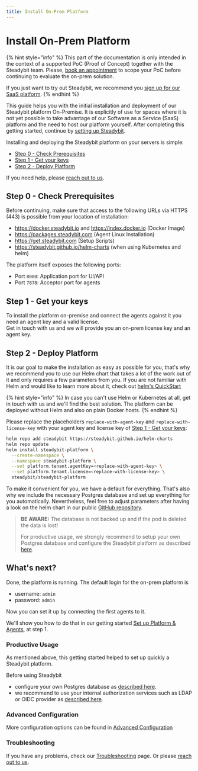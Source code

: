 ```yaml
---
title: Install On-Prem Platform
---
```


# Install On-Prem Platform

{% hint style="info" %}
This part of the documentation is only intended in the context of a supported PoC (Proof of Concept) together with the Steadybit team. Please, [book an appointment](https://www.steadybit.com/book-demo) to scope your PoC before continuing to evaluate the on-prem solution.

If you just want to try out Steadybit, we recommend you [sign up for our SaaS platform](https://signup.steadybit.com).
{% endhint %}

This guide helps you with the initial installation and deployment of our Steadybit platform On-Premise. It is explicitly of use for spaces where it is not yet possible to take advantage of our Software as a Service (SaaS) platform and the need to host our platform yourself. After completing this getting started, continue by [setting up Steadybit](../install-agent/).

Installing and deploying the Steadybit platform on your servers is simple:

* [Step 0 - Check Prerequisites](./#step-0-check-prerequisites)
* [Step 1 - Get your keys](./#step-1-get-your-keys)
* [Step 2 - Deploy Platform](./#step-2-deploy-platform)

If you need help, please [reach out to us](https://www.steadybit.com/contact).

## Step 0 - Check Prerequisites

Before continuing, make sure that access to the following URLs via HTTPS (443) is possible from your location of installation:

* https://docker.steadybit.io and https://index.docker.io (Docker Image)
* https://packages.steadybit.com (Agent Linux Installation)
* https://get.steadybit.com (Setup Scripts)
* https://steadybit.github.io/helm-charts (when using Kubernetes and helm)

The platform itself exposes the following ports:

* Port `8080`: Application port for UI/API
* Port `7878`: Acceptor port for agents

## Step 1 - Get your keys

To install the platform on-premise and connect the agents against it you need an agent key and a valid license.\
Get in touch with us and we will provide you an on-prem license key and an agent key.

## Step 2 - Deploy Platform

It is our goal to make the installation as easy as possible for you, that's why we recommend you to use our Helm chart that takes a lot of the work out of it and only requires a few parameters from you. If you are not familiar with Helm and would like to learn more about it, check out [helm's QuickStart](https://helm.sh/docs/intro/quickstart/)

{% hint style="info" %}
In case you can't use Helm or Kubernetes at all, get in touch with us and we'll find the best solution. The platform can be deployed without Helm and also on plain Docker hosts.
{% endhint %}

Please replace the placeholders `replace-with-agent-key` and `replace-with-license-key` with your agent key and license key of [Step 1 - Get your keys](./#step-1-get-your-keys):

```bash
helm repo add steadybit https://steadybit.github.io/helm-charts
helm repo update
helm install steadybit-platform \
  --create-namespace \
  --namespace steadybit-platform \
  --set platform.tenant.agentKey=<replace-with-agent-key> \
  --set platform.tenant.license=<replace-with-license-key> \
  steadybit/steadybit-platform
```

To make it convenient for you, we have a default for everything. That's also why we include the necessary Postgres database and set up everything for you automatically. Nevertheless, feel free to adjust parameters after having a look on the helm chart in our public [GitHub repository](https://github.com/steadybit/helm-charts/tree/master/charts/steadybit-platform).

> **BE AWARE:** The database is not backed up and if the pod is deleted the data is lost!
>
> For productive usage, we strongly recommend to setup your own Postgres database and configure the Steadybit platform as described [here](advanced-configuration.md).

## What's next?

Done, the platform is running. The default login for the on-prem platform is

* username: `admin`
* password: `admin`

Now you can set it up by connecting the first agents to it.

We'll show you how to do that in our getting started [Set up Platform & Agents](../../quick-start/set-up-agents/), at step 1.

### Productive Usage

As mentioned above, this getting started helped to set up quickly a Steadybit platform.

Before using Steadybit

* configure your own Postgres database as [described here](advanced-configuration.md#database-configuration).
* we recommend to use your internal authorization services such as LDAP or OIDC provider as [described here](advanced-configuration.md#ldap-authentication).

### Advanced Configuration

More configuration options can be found in [Advanced Configuration](advanced-configuration.md)

### Troubleshooting

If you have any problems, check our [Troubleshooting](../../troubleshooting/common-fixes/on-prem-platform.md) page. Or please [reach out to us](https://www.steadybit.com/contact).
